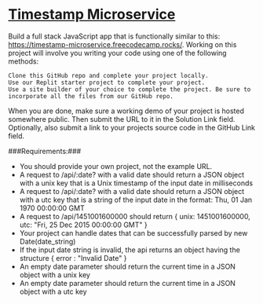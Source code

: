 
# [Timestamp Microservice](https://www.freecodecamp.org/learn/apis-and-microservices/apis-and-microservices-projects/timestamp-microservice)


Build a full stack JavaScript app that is functionally similar to this: https://timestamp-microservice.freecodecamp.rocks/. Working on this project will involve you writing your code using one of the following methods:

    Clone this GitHub repo and complete your project locally.
    Use our Replit starter project to complete your project.
    Use a site builder of your choice to complete the project. Be sure to incorporate all the files from our GitHub repo.

When you are done, make sure a working demo of your project is hosted somewhere public. Then submit the URL to it in the Solution Link field. Optionally, also submit a link to your projects source code in the GitHub Link field.

###Requirements:###
- You should provide your own project, not the example URL.
- A request to /api/:date? with a valid date should return a JSON object with a unix key that is a Unix timestamp of the input date in milliseconds
- A request to /api/:date? with a valid date should return a JSON object with a utc key that is a string of the input date in the format: Thu, 01 Jan 1970 00:00:00 GMT
- A request to /api/1451001600000 should return { unix: 1451001600000, utc: "Fri, 25 Dec 2015 00:00:00 GMT" }
- Your project can handle dates that can be successfully parsed by new Date(date_string)
- If the input date string is invalid, the api returns an object having the structure { error : "Invalid Date" }
- An empty date parameter should return the current time in a JSON object with a unix key
- An empty date parameter should return the current time in a JSON object with a utc key
